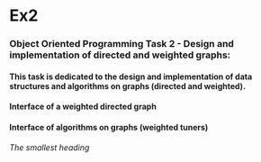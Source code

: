 # Ex2
### Object Oriented Programming Task 2 - Design and implementation of directed and weighted graphs:
####  This task is dedicated to the design and implementation of data structures and algorithms on graphs (directed and weighted).

#### Interface of a weighted directed graph
#### Interface of algorithms on graphs (weighted tuners)
###### The smallest heading
